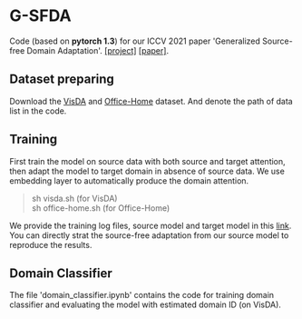 # G-SFDA
Code (based on **pytorch 1.3**) for our ICCV 2021 paper 'Generalized Source-free Domain Adaptation'. [[project]](https://sites.google.com/view/g-sfda/g-sfda) [[paper]](https://arxiv.org/abs/2108.01614).

## Dataset preparing
Download the [VisDA](https://github.com/VisionLearningGroup/taskcv-2017-public/tree/master/classification) and [Office-Home](https://www.hemanthdv.org/officeHomeDataset.html) dataset. And denote the path of data list in the code.


## Training
First train the model on source data with both source and target attention, then adapt the model to target domain in absence of source data. We use embedding layer to automatically produce the domain attention.
> sh visda.sh (for VisDA)\
> sh office-home.sh (for Office-Home)

We provide the training log files, source model and target model in this [link](https://drive.google.com/drive/folders/1QrK_oDWbSAXdLzICUhSc2sdrxlUcXF5n?usp=sharing). You can directly strat the source-free adaptation from our source model to reproduce the results.

## Domain Classifier
The file 'domain_classifier.ipynb' contains the code for training domain classifier and evaluating the model with estimated domain ID (on VisDA).
